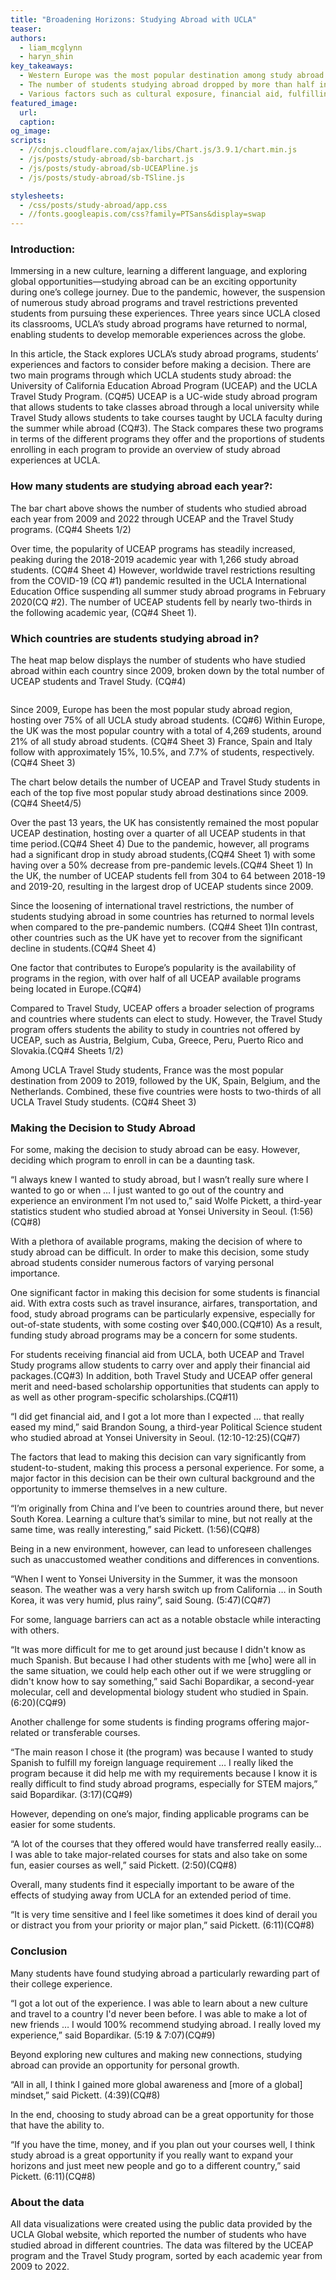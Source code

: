 ```yaml
---
title: "Broadening Horizons: Studying Abroad with UCLA"
teaser:  
authors:
  - liam_mcglynn
  - haryn_shin
key_takeaways:
  - Western Europe was the most popular destination among study abroad students, with the United Kingdom being the most popular, followed by France, Spain, and Italy.
  - The number of students studying abroad dropped by more than half in 2019 and 2020 for both UCEAP and Travel Study programs due to COVID-19.
  - Various factors such as cultural exposure, financial aid, fulfilling requirements, and travel destinations influenced students’ decisions to study abroad. 
featured_image:
  url: 
  caption: 
og_image: 
scripts:
  - //cdnjs.cloudflare.com/ajax/libs/Chart.js/3.9.1/chart.min.js
  - /js/posts/study-abroad/sb-barchart.js
  - /js/posts/study-abroad/sb-UCEAPline.js
  - /js/posts/study-abroad/sb-TSline.js

stylesheets:
  - /css/posts/study-abroad/app.css
  - //fonts.googleapis.com/css?family=PTSans&display=swap
---
```


### Introduction:

Immersing in a new culture, learning a different language, and exploring global opportunities—studying abroad can be an exciting opportunity during one’s college journey. Due to the pandemic, however, the suspension of numerous study abroad programs and travel restrictions prevented students from pursuing these experiences. Three years since UCLA closed its classrooms, UCLA’s study abroad programs have returned to normal, enabling students to develop memorable experiences across the globe.

In this article, the Stack explores UCLA’s study abroad programs, students’ experiences and factors to consider before making a decision. There are two main programs through which UCLA students study abroad: the University of California Education Abroad Program (UCEAP) and the UCLA Travel Study Program. (CQ#5) UCEAP is a UC-wide study abroad program that allows students to take classes abroad through a local university while Travel Study allows students to take courses taught by UCLA faculty during the summer while abroad (CQ#3). The Stack compares these two programs in terms of the different programs they offer and the proportions of students enrolling in each program to provide an overview of study abroad experiences at UCLA.

### How many students are studying abroad each year?:

<div class = "selectBox" >
    </div>
<div class = "chartBox" >
    <canvas id="studyAbroadData" width="600" height="350"></canvas> 
 </div>

The bar chart above shows the number of students who studied abroad each year from 2009 and 2022 through UCEAP and the Travel Study programs. (CQ#4 Sheets 1/2)

Over time, the popularity of UCEAP programs has steadily increased, peaking during the 2018-2019 academic year with 1,266 study abroad students. (CQ#4 Sheet 4) However, worldwide travel restrictions resulting from the COVID-19 (CQ #1) pandemic resulted in the UCLA International Education Office suspending all summer study abroad programs in February 2020(CQ #2). The number of UCEAP students fell by nearly two-thirds in the following academic year, (CQ#4 Sheet 1).

### Which countries are students studying abroad in?

The heat map below displays the number of students who have studied abroad within each country since 2009, broken down by the total number of UCEAP students and Travel Study. (CQ#4)

<div>
<script type="text/javascript" defer src="https://datawrapper.dwcdn.net/Jgwh9/embed.js?v=1" charset="utf-8"></script><noscript><img src="https://datawrapper.dwcdn.net/Jgwh9/full.png" alt="" /></noscript>
</div>

Since 2009, Europe has been the most popular study abroad region, hosting over 75% of all UCLA study abroad students. (CQ#6) Within Europe, the UK was the most popular country with a total of 4,269 students, around 21% of all study abroad students. (CQ#4 Sheet 3) France, Spain and Italy follow with approximately 15%, 10.5%, and 7.7% of students, respectively. (CQ#4 Sheet 3)

The chart below details the number of UCEAP and Travel Study students in each of the top five most popular study abroad destinations since 2009. (CQ#4 Sheet4/5)

<div class = 'chart-container'>
<div class = 'side-by-side' id = "EAPcontainer">
  <canvas  id="EAPchart" ></canvas>
</div>

<div class = 'side-by-side' id = "TScontainer" >
  <canvas id="TSchart" ></canvas>
</div>
</div>

Over the past 13 years, the UK has consistently remained the most popular UCEAP destination, hosting over a quarter of all UCEAP students in that time period.(CQ#4 Sheet 4) Due to the pandemic, however, all programs had a significant drop in study abroad students,(CQ#4 Sheet 1) with some having over a 50% decrease from pre-pandemic levels.(CQ#4 Sheet 1) In the UK, the number of UCEAP students fell from 304 to 64 between 2018-19 and 2019-20, resulting in the largest drop of UCEAP students since 2009.

Since the loosening of international travel restrictions, the number of students studying abroad in some countries has returned to normal levels when compared to the pre-pandemic numbers. (CQ#4 Sheet 1)In contrast, other countries such as the UK have yet to recover from the significant decline in students.(CQ#4 Sheet 4)

One factor that contributes to Europe’s popularity is the availability of programs in the region, with over half of all UCEAP available programs being located in Europe.(CQ#4)

Compared to Travel Study, UCEAP offers a broader selection of programs and countries where students can elect to study. However, the Travel Study program offers students the ability to study in countries not offered by UCEAP, such as Austria, Belgium, Cuba, Greece, Peru, Puerto Rico and Slovakia.(CQ#4 Sheets 1/2)

Among UCLA Travel Study students, France was the most popular destination from 2009 to 2019, followed by the UK, Spain, Belgium, and the Netherlands. Combined, these five countries were hosts to two-thirds of all UCLA Travel Study students. (CQ#4 Sheet 3)

### Making the Decision to Study Abroad

For some, making the decision to study abroad can be easy. However, deciding which program to enroll in can be a daunting task.

“I always knew I wanted to study abroad, but I wasn’t really sure where I wanted to go or when … I just wanted to go out of the country and experience an environment I’m not used to,” said Wolfe Pickett, a third-year statistics student who studied abroad at Yonsei University in Seoul. (1:56)(CQ#8)

With a plethora of available programs, making the decision of where to study abroad can be difficult. In order to make this decision, some study abroad students consider numerous factors of varying personal importance.

One significant factor in making this decision for some students is financial aid. With extra costs such as travel insurance, airfares, transportation, and food, study abroad programs can be particularly expensive, especially for out-of-state students, with some costing over $40,000.(CQ#10) As a result, funding study abroad programs may be a concern for some students.

For students receiving financial aid from UCLA, both UCEAP and Travel Study programs allow students to carry over and apply their financial aid packages.(CQ#3) In addition, both Travel Study and UCEAP offer general merit and need-based scholarship opportunities that students can apply to as well as other program-specific scholarships.(CQ#11)

“I did get financial aid, and I got a lot more than I expected … that really eased my mind,” said Brandon Soung, a third-year Political Science student who studied abroad at Yonsei University in Seoul. (12:10-12:25)(CQ#7)

The factors that lead to making this decision can vary significantly from student-to-student, making this process a personal experience. For some, a major factor in this decision can be their own cultural background and the opportunity to immerse themselves in a new culture.

“I’m originally from China and I’ve been to countries around there, but never South Korea. Learning a culture that’s similar to mine, but not really at the same time, was really interesting,” said Pickett. (1:56)(CQ#8)

Being in a new environment, however, can lead to unforeseen challenges such as unaccustomed weather conditions and differences in conventions.

“When I went to Yonsei University in the Summer, it was the monsoon season. The weather was a very harsh switch up from California … in South Korea, it was very humid, plus rainy”, said Soung. (5:47)(CQ#7)

For some, language barriers can act as a notable obstacle while interacting with others.

“It was more difficult for me to get around just because I didn't know as much Spanish. But because I had other students with me [who] were all in the same situation, we could help each other out if we were struggling or didn't know how to say something,” said Sachi Bopardikar, a second-year molecular, cell and developmental biology student who studied in Spain. (6:20)(CQ#9)

Another challenge for some students is finding programs offering major-related or transferable courses.

“The main reason I chose it (the program) was because I wanted to study Spanish to fulfill my foreign language requirement … I really liked the program because it did help me with my requirements because I know it is really difficult to find study abroad programs, especially for STEM majors,” said Bopardikar. (3:17)(CQ#9)

However, depending on one’s major, finding applicable programs can be easier for some students.

“A lot of the courses that they offered would have transferred really easily… I was able to take major-related courses for stats and also take on some fun, easier courses as well,” said Pickett. (2:50)(CQ#8)

Overall, many students find it especially important to be aware of the effects of studying away from UCLA for an extended period of time.

“It is very time sensitive and I feel like sometimes it does kind of derail you or distract you from your priority or major plan,” said Pickett. (6:11)(CQ#8)

### Conclusion

Many students have found studying abroad a particularly rewarding part of their college experience.

“I got a lot out of the experience. I was able to learn about a new culture and travel to a country I'd never been before. I was able to make a lot of new friends … I would 100% recommend studying abroad. I really loved my experience,” said Bopardikar. (5:19 & 7:07)(CQ#9)

Beyond exploring new cultures and making new connections, studying abroad can provide an opportunity for personal growth.

“All in all, I think I gained more global awareness and [more of a global] mindset,” said Pickett. (4:39)(CQ#8)

In the end, choosing to study abroad can be a great opportunity for those that have the ability to.

“If you have the time, money, and if you plan out your courses well, I think study abroad is a great opportunity if you really want to expand your horizons and just meet new people and go to a different country,” said Pickett. (6:11)(CQ#8)

### About the data

All data visualizations were created using the public data provided by the UCLA Global website, which reported the number of students who have studied abroad in different countries. The data was filtered by the UCEAP program and the Travel Study program, sorted by each academic year from 2009 to 2022.
